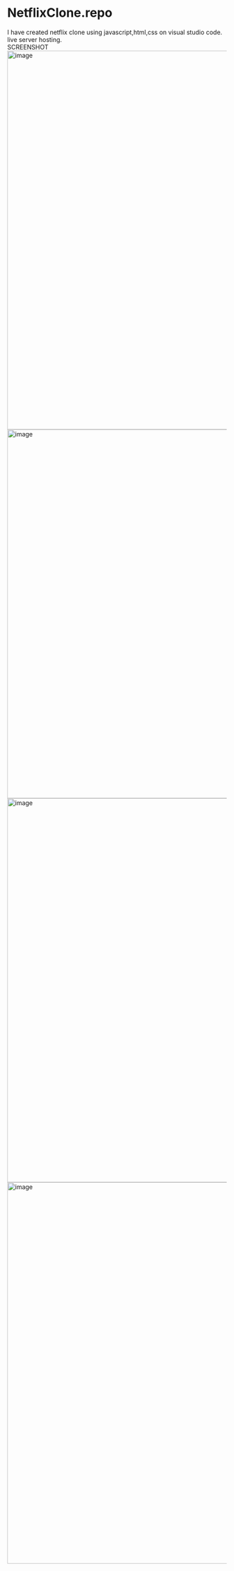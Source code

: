 # NetflixClone.repo
I have created netflix clone using javascript,html,css on visual studio code. live server hosting.<br>
SCREENSHOT
<img width="1920" height="868" alt="image" src="https://github.com/user-attachments/assets/ff0393e5-ca3c-4247-9251-8a1fea7fbf9a" /><br>
<img width="1920" height="845" alt="image" src="https://github.com/user-attachments/assets/930f4f99-99ce-49b1-9c6d-68b36b91672b" />
<img width="1920" height="880" alt="image" src="https://github.com/user-attachments/assets/ccf386f8-9f7b-4bb0-9273-56aad6951b89" />
<img width="1896" height="874" alt="image" src="https://github.com/user-attachments/assets/4d8d118c-4976-42cc-8688-10e83b87a081" />


